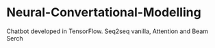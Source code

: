 # Neural-Convertational-Modelling
Chatbot developed in TensorFlow. Seq2seq vanilla, Attention and Beam Serch
